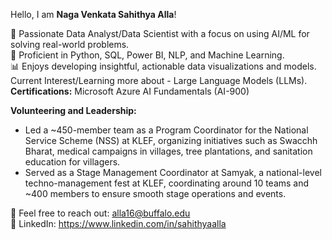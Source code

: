 Hello, I am **Naga Venkata Sahithya Alla**!

🎯 Passionate Data Analyst/Data Scientist with a focus on using AI/ML for solving real-world problems.  
🔧 Proficient in Python, SQL, Power BI, NLP, and Machine Learning.  
📊 Enjoys developing insightful, actionable data visualizations and models.  
Current Interest/Learning more about - Large Language Models (LLMs).  
**Certifications:** Microsoft Azure AI Fundamentals (AI-900) 
  
**Volunteering and Leadership:**
- Led a ~450-member team as a Program Coordinator for the National Service Scheme (NSS) at KLEF, organizing initiatives such as Swacchh Bharat, medical campaigns in villages, tree plantations, and sanitation education for villagers.
- Served as a Stage Management Coordinator at Samyak, a national-level techno-management fest at KLEF, coordinating around 10 teams and ~400 members to ensure smooth stage operations and events.  

📩 Feel free to reach out: alla16@buffalo.edu  
🔗 LinkedIn: https://www.linkedin.com/in/sahithyaalla  
